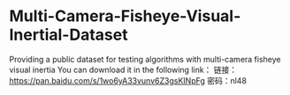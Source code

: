 # Multi-Camera-Fisheye-Visual-Inertial-Dataset
Providing a public dataset for testing algorithms with multi-camera fisheye visual inertia
You can download it in the following link：
链接：https://pan.baidu.com/s/1wo6yA33vunv6Z3gsKINpFg 密码：nl48

